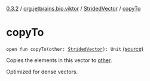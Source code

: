 [0.3.2](../../index.md) / [org.jetbrains.bio.viktor](../index.md) / [StridedVector](index.md) / [copyTo](.)

# copyTo

`open fun copyTo(other: `[`StridedVector`](index.md)`): Unit` [(source)](https://github.com/JetBrains-Research/viktor/blob/0.3.2/src/main/kotlin/org/jetbrains/bio/viktor/StridedVector.kt#L150)

Copies the elements in this vector to [other](copy-to.md#org.jetbrains.bio.viktor.StridedVector$copyTo(org.jetbrains.bio.viktor.StridedVector)/other).

Optimized for dense vectors.

